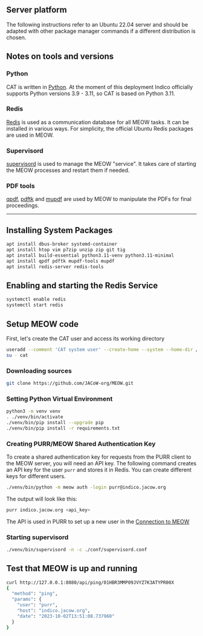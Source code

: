 ## Server platform

The following instructions refer to an Ubuntu 22.04 server and should be adapted with other package manager commands if a different distribution is chosen.

## Notes on tools and versions

### Python

CAT is written in [Python](https://www.python.org/). At the moment of this deployment Indico officially supports Python versions 3.9 - 3.11, so CAT is based on Python 3.11.

### Redis

[Redis](https://redis.io/) is used as a communication database for all MEOW tasks. It can be installed in various ways. For simplicity, the official Ubuntu Redis packages are used in MEOW.

### Supervisord

[supervisord](http://supervisord.org) is used to manage the MEOW "service". It takes care of starting the MEOW processes and restart them if needed.

### PDF tools

[qpdf](https://qpdf.sourceforge.io/), [pdftk](https://www.pdflabs.com/tools/pdftk-the-pdf-toolkit/) and  [mupdf](https://mupdf.com) are used by MEOW to manipulate the PDFs for final proceedings.

---

## Installing System Packages

```bash
apt install dbus-broker systemd-container
apt install htop vim p7zip unzip zip git tig
apt install build-essential python3.11-venv python3.11-minimal
apt install qpdf pdftk mupdf-tools mupdf
apt install redis-server redis-tools
```

## Enabling and starting the Redis Service

```bash
systemctl enable redis
systemctl start redis
```

## Setup MEOW code

First, let's create the CAT user and access its working directory

```bash
useradd --comment 'CAT system user' --create-home --system --home-dir /opt/cat --shell /usr/bin/bash cat
su - cat
```

### Downloading sources

```bash
git clone https://github.com/JACoW-org/MEOW.git
```

### Setting Python Virtual Environment

```bash
python3 -m venv venv
. ./venv/bin/activate
./venv/bin/pip install --upgrade pip
./venv/bin/pip install -r requirements.txt
```

### Creating PURR/MEOW Shared Authentication Key

To create a shared authentication key for requests from the PURR client to the MEOW server, you will need an API key. The following command creates an API key for the user `purr` and stores it in Redis. You can create different keys for different users.

```bash
./venv/bin/python -m meow auth -login purr@indico.jacow.org
```

The output will look like this:

```bash
purr indico.jacow.org <api_key>
```

The API is used in PURR to set up a new user in the [Connection to MEOW](https://purr-docs.jacow.org/Functionalities/connection/)


### Starting supervisord

```bash
./venv/bin/supervisord -n -c ./conf/supervisord.conf
```

## Test that MEOW is up and running

```bash
curl http://127.0.0.1:8080/api/ping/01HBR3MMP09JVYZ7K3ATYPR00X
{
  "method": "ping",
  "params": {
    "user": "purr",
    "host": "indico.jacow.org",
    "date": "2023-10-02T13:51:08.737960"
  }
}
```